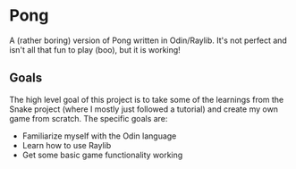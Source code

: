 # Pong
A (rather boring) version of Pong written in Odin/Raylib. It's not perfect and isn't all that fun to play (boo), but it is working!

## Goals
The high level goal of this project is to take some of the learnings from the Snake project (where I mostly just followed a tutorial) and create my own game from scratch. The specific goals are:

- Familiarize myself with the Odin language
- Learn how to use Raylib
- Get some basic game functionality working